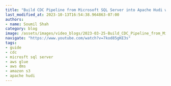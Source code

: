 ```yaml
---
title: "Build CDC Pipeline from Microsoft SQL Server into Apache Hudi with AWS DMS | PART 4"
last_modified_at: 2023-10-13T16:54:38.964863-07:00
authors:
- name: Soumil Shah
category: blog
image: /assets/images/video_blogs/2023-03-25-Build_CDC_Pipeline_from_Microsoft_SQL_Server_into_Apache_Hudi_with_AWS_DMS_PART_1.png
navigate: "https://www.youtube.com/watch?v=7kod85gKE3s"
tags:
- guide
- cdc
- microsft sql server
- aws glue
- aws dms
- amazon s3
- apache hudi
---
```


